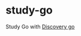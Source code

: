 # study-go
Study Go with [Discovery go](http://book.interpark.com/product/BookDisplay.do?_method=detail&sc.prdNo=251206881&gclid=CjwKCAjwx6WDBhBQEiwA_dP8rXbRXTubx8FxWc2v3s7YZvd_CXwZ_IW5KsCpBbV2qbhNORAWJSR7ThoC-dYQAvD_BwE)
